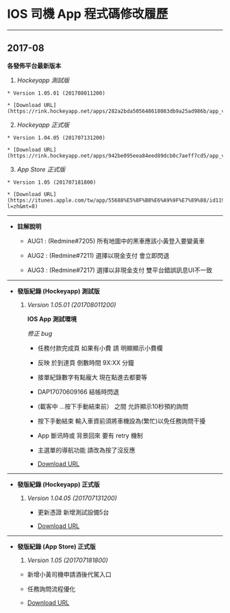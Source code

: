 # IOS 司機 App 程式碼修改履歷

---
## 2017-08

**各發佈平台最新版本**

  1. _Hockeyapp 測試版_

    * Version 1.05.01 (201708011200)

    * [Download URL](https://rink.hockeyapp.net/apps/282a2bda505648618083db9a25ad986b/app_versions/11)

  2. _Hockeyapp 正式版_

    * Version 1.04.05 (201707131200)

    * [Download URL](https://rink.hockeyapp.net/apps/942be095eea84eed89dcb0c7aeff7cd5/app_versions/3)

  3. _App Store 正式版_

    * Version 1.05 (201707181800)

    * [Download URL](https://itunes.apple.com/tw/app/55688%E5%8F%B8%E6%A9%9F%E7%89%88/id1190486682?l=zh&mt=8)

---
* **註解說明**

  * AUG1 : (Redmine#7205) 所有地圖中的黑車應該小黃登入要變黃車

  * AUG2 : (Redmine#7211) 選擇以現金支付 會立即閃退

  * AUG3 : (Redmine#7217) 選擇以非現金支付 雙平台錯誤訊息UI不一致

---
* **發版紀錄 (Hockeyapp) 測試版**

  1. *Version 1.05.01 (201708011200)*

      **IOS App 測試環境**

      _修正 bug_

      * 任務付款完成頁 如果有小費 請 明顯顯示小費欄

      * 反映 於到達頁 倒數時間 9X:XX 分鐘

      * 接單紀錄數字有點龐大 現在點進去都要等

      * DAP17070609166 結帳時閃退

      * (載客中 ...按下手動結束前） 之間 允許顯示10秒預約詢問

      * 按下手動結束 輸入車資前須將車機設為(繁忙)以免任務詢問干擾

      * App 斷讯時或 背景回來 要有 retry 機制

      * 主選單的導航功能 請改為按了沒反應

      * [Download URL](https://rink.hockeyapp.net/apps/282a2bda505648618083db9a25ad986b/app_versions/11)


---
* **發版紀錄 (Hockeyapp) 正式版**

  1. *Version 1.04.05 (201707131200)*

      * 更新憑證 新增測試設備5台

      * [Download URL](https://rink.hockeyapp.net/apps/942be095eea84eed89dcb0c7aeff7cd5/app_versions/3)


---
* **發版紀錄 (App Store) 正式版**

  1. *Version 1.05 (201707181800)*  

    * 新增小黃司機申請酒後代駕入口

    * 任務詢問流程優化

    * [Download URL](https://itunes.apple.com/tw/app/55688%E5%8F%B8%E6%A9%9F%E7%89%88/id1190486682?l=zh&mt=8)
